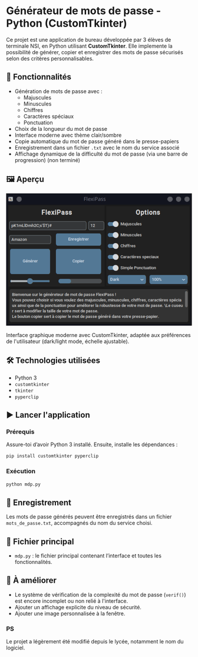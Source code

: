# Générateur de mots de passe - Python (CustomTkinter)

Ce projet est une application de bureau développée par 3 élèves de terminale NSI, en Python utilisant **CustomTkinter**. Elle implemente la possibilité de générer, copier et enregistrer des mots de passe sécurisés selon des critères personnalisables.

## 🔐 Fonctionnalités

- Génération de mots de passe avec :
  - Majuscules
  - Minuscules
  - Chiffres
  - Caractères spéciaux
  - Ponctuation
- Choix de la longueur du mot de passe
- Interface moderne avec thème clair/sombre
- Copie automatique du mot de passe généré dans le presse-papiers
- Enregistrement dans un fichier `.txt` avec le nom du service associé
- Affichage dynamique de la difficulté du mot de passe (via une barre de progression) (non terminé)

## 🖼️ Aperçu

![menu](img/menu.png)

Interface graphique moderne avec CustomTkinter, adaptée aux préférences de l'utilisateur (dark/light mode, échelle ajustable).

## 🛠️ Technologies utilisées

- Python 3
- `customtkinter`
- `tkinter`
- `pyperclip`

## ▶️ Lancer l'application

### Prérequis

Assure-toi d’avoir Python 3 installé. Ensuite, installe les dépendances :

```bash
pip install customtkinter pyperclip
```

### Exécution

```bash
python mdp.py
```

## 💾 Enregistrement

Les mots de passe générés peuvent être enregistrés dans un fichier `mots_de_passe.txt`, accompagnés du nom du service choisi.

## 📁 Fichier principal

- `mdp.py` : le fichier principal contenant l’interface et toutes les fonctionnalités.

## 📌 À améliorer

- Le système de vérification de la complexité du mot de passe (`verif()`) est encore incomplet ou non relié à l'interface.
- Ajouter un affichage explicite du niveau de sécurité.
- Ajouter une image personnalisée à la fenêtre.

### PS

Le projet a légèrement été modifié depuis le lycée, notamment le nom du logiciel.